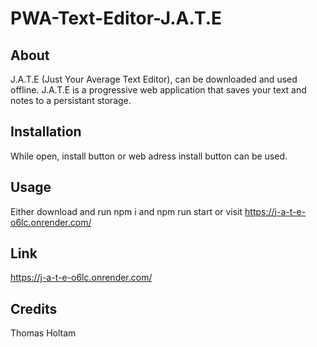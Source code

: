 # PWA-Text-Editor-J.A.T.E

## About
J.A.T.E (Just Your Average Text Editor), can be downloaded and used offline. J.A.T.E is a progressive web application that saves your text and notes to a persistant storage.

## Installation
While open, install button or web adress install button can be used.

## Usage
Either download and run npm i and npm run start or visit https://j-a-t-e-o6lc.onrender.com/

## Link 
https://j-a-t-e-o6lc.onrender.com/

## Credits
Thomas Holtam
